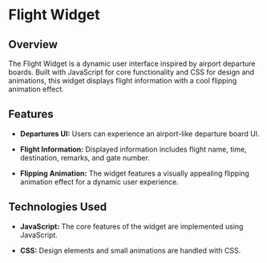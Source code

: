 # Flight Widget

## Overview

The Flight Widget is a dynamic user interface inspired by airport departure boards. Built with JavaScript for core functionality and CSS for design and animations, this widget displays flight information with a cool flipping animation effect.

## Features

- **Departures UI:**
  Users can experience an airport-like departure board UI.

- **Flight Information:**
  Displayed information includes flight name, time, destination, remarks, and gate number.

- **Flipping Animation:**
  The widget features a visually appealing flipping animation effect for a dynamic user experience.

## Technologies Used

- **JavaScript:**
  The core features of the widget are implemented using JavaScript.

- **CSS:**
  Design elements and small animations are handled with CSS.
